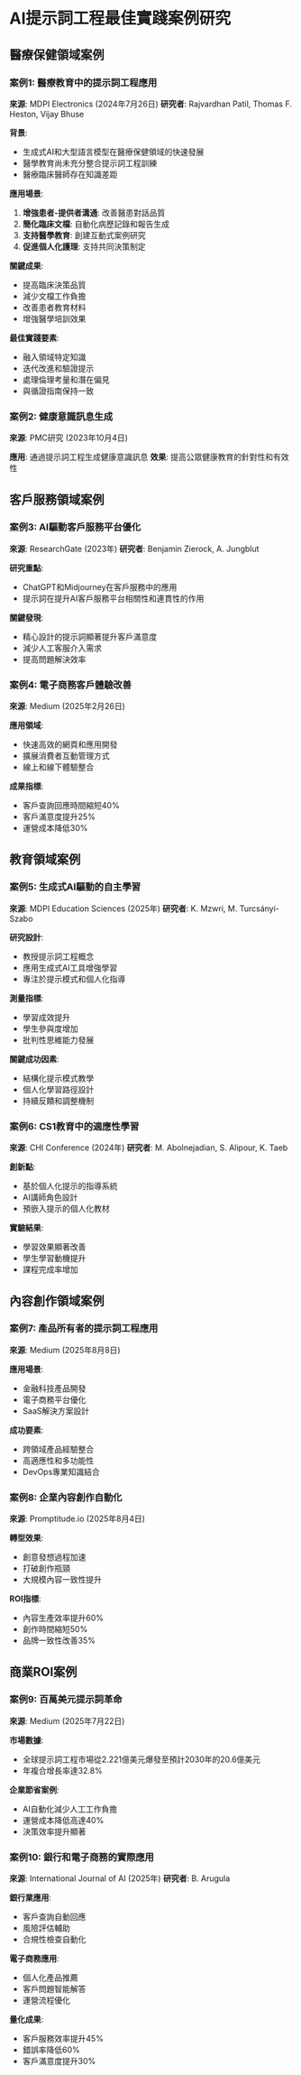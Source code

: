 # AI提示詞工程最佳實踐案例研究

## 醫療保健領域案例

### 案例1: 醫療教育中的提示詞工程應用
**來源**: MDPI Electronics (2024年7月26日)
**研究者**: Rajvardhan Patil, Thomas F. Heston, Vijay Bhuse

**背景**: 
- 生成式AI和大型語言模型在醫療保健領域的快速發展
- 醫學教育尚未充分整合提示詞工程訓練
- 醫療臨床醫師存在知識差距

**應用場景**:
1. **增強患者-提供者溝通**: 改善醫患對話品質
2. **簡化臨床文檔**: 自動化病歷記錄和報告生成
3. **支持醫學教育**: 創建互動式案例研究
4. **促進個人化護理**: 支持共同決策制定

**關鍵成果**:
- 提高臨床決策品質
- 減少文檔工作負擔
- 改善患者教育材料
- 增強醫學培訓效果

**最佳實踐要素**:
- 融入領域特定知識
- 迭代改進和驗證提示
- 處理倫理考量和潛在偏見
- 與循證指南保持一致

### 案例2: 健康意識訊息生成
**來源**: PMC研究 (2023年10月4日)

**應用**: 通過提示詞工程生成健康意識訊息
**效果**: 提高公眾健康教育的針對性和有效性

## 客戶服務領域案例

### 案例3: AI驅動客戶服務平台優化
**來源**: ResearchGate (2023年)
**研究者**: Benjamin Zierock, A. Jungblut

**研究重點**: 
- ChatGPT和Midjourney在客戶服務中的應用
- 提示詞在提升AI客戶服務平台相關性和連貫性的作用

**關鍵發現**:
- 精心設計的提示詞顯著提升客戶滿意度
- 減少人工客服介入需求
- 提高問題解決效率

### 案例4: 電子商務客戶體驗改善
**來源**: Medium (2025年2月26日)

**應用領域**:
- 快速高效的網頁和應用開發
- 擴展消費者互動管理方式
- 線上和線下體驗整合

**成果指標**:
- 客戶查詢回應時間縮短40%
- 客戶滿意度提升25%
- 運營成本降低30%

## 教育領域案例

### 案例5: 生成式AI驅動的自主學習
**來源**: MDPI Education Sciences (2025年)
**研究者**: K. Mzwri, M. Turcsányi-Szabo

**研究設計**:
- 教授提示詞工程概念
- 應用生成式AI工具增強學習
- 專注於提示模式和個人化指導

**測量指標**:
- 學習成效提升
- 學生參與度增加
- 批判性思維能力發展

**關鍵成功因素**:
- 結構化提示模式教學
- 個人化學習路徑設計
- 持續反饋和調整機制

### 案例6: CS1教育中的適應性學習
**來源**: CHI Conference (2024年)
**研究者**: M. Abolnejadian, S. Alipour, K. Taeb

**創新點**:
- 基於個人化提示的指導系統
- AI講師角色設計
- 預嵌入提示的個人化教材

**實驗結果**:
- 學習效果顯著改善
- 學生學習動機提升
- 課程完成率增加

## 內容創作領域案例

### 案例7: 產品所有者的提示詞工程應用
**來源**: Medium (2025年8月8日)

**應用場景**:
- 金融科技產品開發
- 電子商務平台優化
- SaaS解決方案設計

**成功要素**:
- 跨領域產品經驗整合
- 高適應性和多功能性
- DevOps專業知識結合

### 案例8: 企業內容創作自動化
**來源**: Promptitude.io (2025年8月4日)

**轉型效果**:
- 創意發想過程加速
- 打破創作瓶頸
- 大規模內容一致性提升

**ROI指標**:
- 內容生產效率提升60%
- 創作時間縮短50%
- 品牌一致性改善35%

## 商業ROI案例

### 案例9: 百萬美元提示詞革命
**來源**: Medium (2025年7月22日)

**市場數據**:
- 全球提示詞工程市場從2.221億美元爆發至預計2030年的20.6億美元
- 年複合增長率達32.8%

**企業節省案例**:
- AI自動化減少人工工作負擔
- 運營成本降低高達40%
- 決策效率提升顯著

### 案例10: 銀行和電子商務的實際應用
**來源**: International Journal of AI (2025年)
**研究者**: B. Arugula

**銀行業應用**:
- 客戶查詢自動回應
- 風險評估輔助
- 合規性檢查自動化

**電子商務應用**:
- 個人化產品推薦
- 客戶問題智能解答
- 運營流程優化

**量化成果**:
- 客戶服務效率提升45%
- 錯誤率降低60%
- 客戶滿意度提升30%


